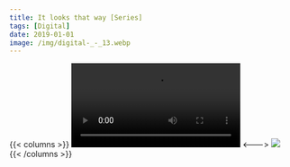 ```yaml
---
title: It looks that way [Series]
tags: [Digital]
date: 2019-01-01
image: /img/digital-_-_13.webp
---
```

{{< columns >}}
![Glitch - 12 of 54.mov](/img/Glitch_-_12_of_54.mov)
<--->
![](/img/digital-_-_10.webp)
{{< /columns >}}